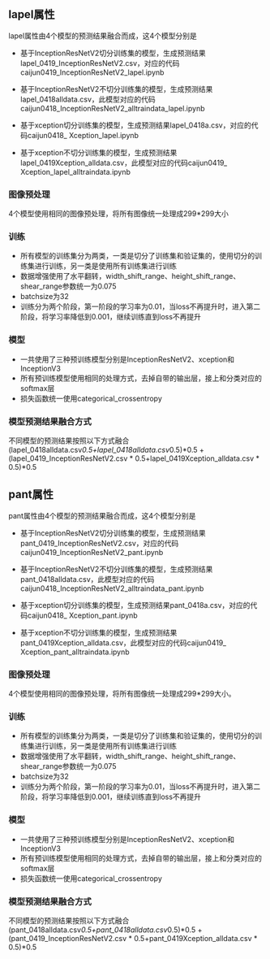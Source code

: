 ## lapel属性
lapel属性由4个模型的预测结果融合而成，这4个模型分别是

- 基于InceptionResNetV2切分训练集的模型，生成预测结果lapel_0419_InceptionResNetV2.csv，对应的代码caijun0419_InceptionResNetV2_lapel.ipynb

- 基于InceptionResNetV2不切分训练集的模型，生成预测结果lapel_0418alldata.csv，此模型对应的代码caijun0418_InceptionResNetV2_alltraindata_lapel.ipynb

- 基于xception切分训练集的模型，生成预测结果lapel_0418a.csv，对应的代码caijun0418_ Xception_lapel.ipynb

- 基于xception不切分训练集的模型，生成预测结果lapel_0419Xception_alldata.csv，此模型对应的代码caijun0419_ Xception_lapel_alltraindata.ipynb


### 图像预处理
4个模型使用相同的图像预处理，将所有图像统一处理成299*299大小 

### 训练
- 所有模型的训练集分为两类，一类是切分了训练集和验证集的，使用切分的训练集进行训练，另一类是使用所有训练集进行训练
- 数据增强使用了水平翻转，width_shift_range、height_shift_range、shear_range参数统一为0.075
- batchsize为32
- 训练分为两个阶段，第一阶段的学习率为0.01，当loss不再提升时，进入第二阶段，将学习率降低到0.001，继续训练直到loss不再提升

### 模型
- 一共使用了三种预训练模型分别是InceptionResNetV2、xception和InceptionV3
- 所有预训练模型使用相同的处理方式，去掉自带的输出层，接上和分类对应的softmax层
- 损失函数统一使用categorical_crossentropy

### 模型预测结果融合方式
不同模型的预测结果按照以下方式融合
(lapel_0418alldata.csv*0.5+lapel_0418alldata.csv*0.5)*0.5 + (lapel_0419_InceptionResNetV2.csv * 0.5+lapel_0419Xception_alldata.csv * 0.5)*0.5

## pant属性
pant属性由4个模型的预测结果融合而成，这4个模型分别是

- 基于InceptionResNetV2切分训练集的模型，生成预测结果pant_0419_InceptionResNetV2.csv，对应的代码caijun0419_InceptionResNetV2_pant.ipynb

- 基于InceptionResNetV2不切分训练集的模型，生成预测结果pant_0418alldata.csv，此模型对应的代码caijun0418_InceptionResNetV2_alltraindata_pant.ipynb

- 基于xception切分训练集的模型，生成预测结果pant_0418a.csv，对应的代码caijun0418_ Xception_pant.ipynb

- 基于xception不切分训练集的模型，生成预测结果pant_0419Xception_alldata.csv，此模型对应的代码caijun0419_ Xception_pant_alltraindata.ipynb


### 图像预处理
4个模型使用相同的图像预处理，将所有图像统一处理成299*299大小。

### 训练
- 所有模型的训练集分为两类，一类是切分了训练集和验证集的，使用切分的训练集进行训练，另一类是使用所有训练集进行训练
- 数据增强使用了水平翻转，width_shift_range、height_shift_range、shear_range参数统一为0.075
- batchsize为32
- 训练分为两个阶段，第一阶段的学习率为0.01，当loss不再提升时，进入第二阶段，将学习率降低到0.001，继续训练直到loss不再提升

### 模型
- 一共使用了三种预训练模型分别是InceptionResNetV2、xception和InceptionV3
- 所有预训练模型使用相同的处理方式，去掉自带的输出层，接上和分类对应的softmax层
- 损失函数统一使用categorical_crossentropy


### 模型预测结果融合方式
不同模型的预测结果按照以下方式融合
(pant_0418alldata.csv*0.5+pant_0418alldata.csv*0.5)*0.5 + (pant_0419_InceptionResNetV2.csv * 0.5+pant_0419Xception_alldata.csv * 0.5)*0.5

















